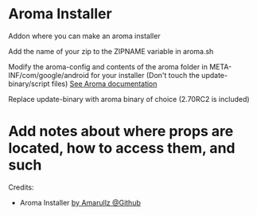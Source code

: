 # Aroma Installer

Addon where you can make an aroma installer

Add the name of your zip to the ZIPNAME variable in aroma.sh

Modify the aroma-config and contents of the aroma folder in META-INF/com/google/android for your installer (Don't touch the update-binary/script files) [See Aroma documentation](https://forum.xda-developers.com/showthread.php?t=1461712)

Replace update-binary with aroma binary of choice (2.70RC2 is included)

# Add notes about where props are located, how to access them, and such

Credits:
* Aroma Installer [by Amarullz @Github ](https://github.com/amarullz/AROMA-Installer)
